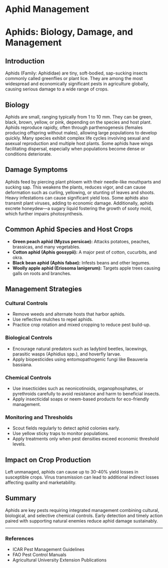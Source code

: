 # Aphid Management

# Aphids: Biology, Damage, and Management

## Introduction  
Aphids (Family: Aphididae) are tiny, soft-bodied, sap-sucking insects commonly called greenflies or plant lice. They are among the most widespread and economically significant pests in agriculture globally, causing serious damage to a wide range of crops.

## Biology  
Aphids are small, ranging typically from 1 to 10 mm. They can be green, black, brown, yellow, or pink, depending on the species and host plant. Aphids reproduce rapidly, often through parthenogenesis (females producing offspring without males), allowing large populations to develop quickly. Many species exhibit complex life cycles involving sexual and asexual reproduction and multiple host plants. Some aphids have wings facilitating dispersal, especially when populations become dense or conditions deteriorate.

## Damage Symptoms  
Aphids feed by piercing plant phloem with their needle-like mouthparts and sucking sap. This weakens the plants, reduces vigor, and can cause deformation such as curling, yellowing, or stunting of leaves and shoots. Heavy infestations can cause significant yield loss. Some aphids also transmit plant viruses, adding to economic damage. Additionally, aphids excrete honeydew—a sugary liquid fostering the growth of sooty mold, which further impairs photosynthesis.

## Common Aphid Species and Host Crops  
- **Green peach aphid (Myzus persicae):** Attacks potatoes, peaches, brassicas, and many vegetables.  
- **Cotton aphid (Aphis gossypii):** A major pest of cotton, cucurbits, and okra.  
- **Black bean aphid (Aphis fabae):** Infests beans and other legumes.  
- **Woolly apple aphid (Eriosoma lanigerum):** Targets apple trees causing galls on roots and branches.

## Management Strategies

### Cultural Controls  
- Remove weeds and alternate hosts that harbor aphids.  
- Use reflective mulches to repel aphids.  
- Practice crop rotation and mixed cropping to reduce pest build-up.

### Biological Controls  
- Encourage natural predators such as ladybird beetles, lacewings, parasitic wasps (Aphidius spp.), and hoverfly larvae.  
- Apply biopesticides using entomopathogenic fungi like Beauveria bassiana.

### Chemical Controls  
- Use insecticides such as neonicotinoids, organophosphates, or pyrethroids carefully to avoid resistance and harm to beneficial insects.  
- Apply insecticidal soaps or neem-based products for eco-friendly management.

### Monitoring and Thresholds  
- Scout fields regularly to detect aphid colonies early.  
- Use yellow sticky traps to monitor populations.  
- Apply treatments only when pest densities exceed economic threshold levels.

## Impact on Crop Production  
Left unmanaged, aphids can cause up to 30-40% yield losses in susceptible crops. Virus transmission can lead to additional indirect losses affecting quality and marketability.

## Summary  
Aphids are key pests requiring integrated management combining cultural, biological, and selective chemical controls. Early detection and timely action paired with supporting natural enemies reduce aphid damage sustainably.

---

### References  
- ICAR Pest Management Guidelines  
- FAO Pest Control Manuals  
- Agricultural University Extension Publications  
